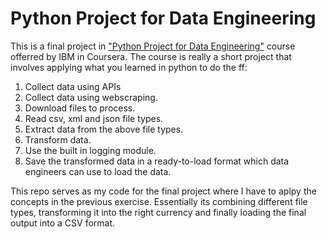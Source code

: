 # Python Project for Data Engineering

This is a final project in ["Python Project for Data Engineering"](https://www.coursera.org/learn/python-project-for-data-engineering) course offerred by IBM in Coursera. The course is really a short project that involves applying what you learned in python to do the ff:

1. Collect data using APIs
2. Collect data using webscraping.
3. Download files to process.    
4. Read csv, xml and json file types.
5. Extract data from the above file types.
6. Transform data.
7. Use the built in logging module.
8. Save the transformed data in a ready-to-load format which data engineers can use to load the data.

This repo serves as my code for the final project where I have to aplpy the concepts in the previous exercise. Essentially its combining different file types, transforming it into the right currency and finally loading the final output into a CSV format.


